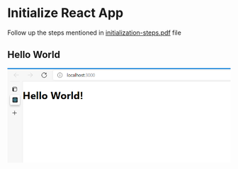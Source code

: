 # Initialize React App
Follow up the steps mentioned in [initialization-steps.pdf](https://github.com/nehawork/initialize-react-app/blob/jsx-concept/initialization-steps.pdf) file

## Hello World
![](output/hello-world.png)